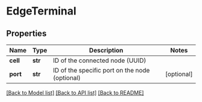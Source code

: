 # EdgeTerminal

## Properties
Name | Type | Description | Notes
------------ | ------------- | ------------- | -------------
**cell** | **str** | ID of the connected node (UUID) | 
**port** | **str** | ID of the specific port on the node (optional) | [optional] 

[[Back to Model list]](../README.md#documentation-for-models) [[Back to API list]](../README.md#documentation-for-api-endpoints) [[Back to README]](../README.md)


